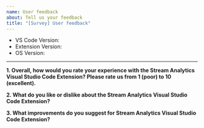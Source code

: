```yaml
---
name: User feedback
about: Tell us your feedback
title: "[Survey] User feedback"
---
```


<!-- ⚠️⚠️ Do Not Delete This! bug_report_template ⚠️⚠️ -->

- VS Code Version: 
- Extension Version:
- OS Version: 
---
**1. Overall, how would you rate your experience with the Stream Analytics Visual Studio Code Extension? Please rate us from 1 (poor) to 10 (excellent).**

**2. What do you like or dislike about the Stream Analytics Visual Studio Code Extension?**

**3. What improvements do you suggest for Stream Analytics Visual Studio Code Extension?**

